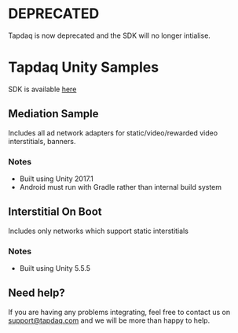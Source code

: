 # DEPRECATED
Tapdaq is now deprecated and the SDK will no longer intialise.

# Tapdaq Unity Samples
SDK is available [here](https://tapdaq.com/docs)

## Mediation Sample
Includes all ad network adapters for static/video/rewarded video interstitials, banners.

### Notes
- Built using Unity 2017.1
- Android must run with Gradle rather than internal build system

## Interstitial On Boot
Includes only networks which support static interstitials

### Notes
- Built using Unity 5.5.5

## Need help?

If you are having any problems integrating, feel free to contact us on [support@tapdaq.com](mailto:support@tapdaq.com) and we will be more than happy to help.
